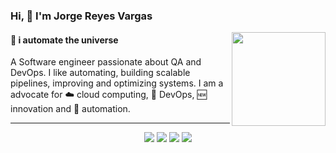 ### Hi, 👋 I'm Jorge Reyes Vargas 
<img width="150" src="https://github.com/jarvars/jarvars.github.io/blob/master/assets/img/logo1.png?raw=true" align=right >

#### 🤖 i automate the universe

A Software engineer passionate about QA and DevOps. I like automating, building scalable pipelines, improving and optimizing systems. I am a advocate for ☁️ cloud computing, 🚀 DevOps, 🆕 innovation and 🤖 automation.

<hr>
<p align="center">
<a target="_blank" href="https://jarvars.github.io"><img src="https://img.shields.io/badge/-WEB-blueviolet?style=for-the-badge"></img></a>
<a target="_blank" href="https://www.linkedin.com/in/jarvars/"><img src="https://img.shields.io/badge/-LinkedIn-0077B5?style=for-the-badge&logo=Linkedin&logoColor=white"></img></a>
<a target="_blank" href="mailto:soyjarvars@gmail.com"><img src="https://img.shields.io/badge/-Gmail-D14836?style=for-the-badge&logo=Gmail&logoColor=white"></img></a>
<a target="_blank" href="https://dev.to/jarvars"><img src="https://img.shields.io/badge/dev.to-0A0A0A?style=for-the-badge&logo=dev.to&logoColor=white"></img></a>
</p>
